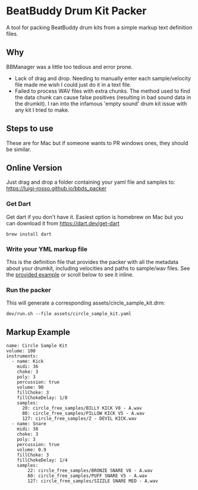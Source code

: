 # BeatBuddy Drum Kit Packer
A tool for packing BeatBuddy drum kits from a simple markup text definition files. 

## Why
BBManager was a little too tedious and error prone.
- Lack of drag and drop. Needing to manually enter each sample/velocity file made me wish I could just do it in a text file. 
- Failed to process WAV files with extra chunks. The method used to find the data chunk can cause false positives (resulting in bad sound data in the drumkit). I ran into the infamous 'empty sound' drum kit issue with any kit I tried to make.

## Steps to use
These are for Mac but if someone wants to PR windows ones, they should be similar.

## Online Version
Just drag and drop a folder containing your yaml file and samples to: https://luigi-rosso.github.io/bbds_packer

### Get Dart
Get dart if you don't have it. Easiest option is homebrew on Mac but you can download it from https://dart.dev/get-dart
```
brew install dart
```
### Write your YML markup file
This is the definition file that provides the packer with all the metadata about your drumkit, including velocities and paths to sample/wav files. See the [provided example](assets/circle_sample_kit.yaml) or scroll below to see it inline.

### Run the packer
This will generate a corresponding assets/circle_sample_kit.drm:

```dev/run.sh --file assets/circle_sample_kit.yaml```

## Markup Example
```
name: Circle Sample Kit
volume: 100
instruments:
  - name: Kick
    midi: 36
    choke: 3
    poly: 3
    percussion: true
    volume: 90
    fillChoke: 3
    fillChokeDelay: 1/8
    samples:
      20: circle_free_samples/BILLY KICK V8 - A.wav
      80: circle_free_samples/PILLOW KICK V5 - A.wav
      127: circle_free_samples/Z - DEVIL KICK.wav
  - name: Snare
    midi: 38
    choke: 3
    poly: 3
    percussion: true
    volume: 0.9
    fillChoke: 3
    fillChokeDelay: 1/4
    samples:
        22: circle_free_samples/BRONZE SNARE V8 - A.wav
        80: circle_free_samples/PUFF SNARE V5 - A.wav
        127: circle_free_samples/SIZZLE SNARE MED - A.wav

```